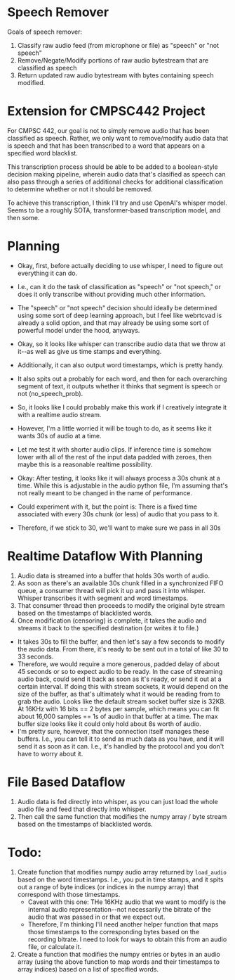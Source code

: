 # Speech Remover
Goals of speech remover:

1. Classify raw audio feed (from microphone or file) as "speech" or "not speech"
2. Remove/Negate/Modify portions of raw audio bytestream that are classified as
   speech
3. Return updated raw audio bytestream with bytes containing speech modified.

# Extension for CMPSC442 Project
For CMPSC 442, our goal is not to simply remove audio that has been classified as
speech. Rather, we only want to remove/modify audio data that is speech and that has
been transcribed to a word that appears on a specified word blacklist.

This transcription process should be able to be added to a boolean-style decision
making pipeline, wherein audio data that's clasified as speech can also pass through
a series of additional checks for additional classification to determine whether or
not it should be removed.

To achieve this transcription, I think I'll try and use OpenAI's whisper model. Seems
to be a roughly SOTA, transformer-based transcription model, and then some.

# Planning
- Okay, first, before actually deciding to use whisper, I need to figure out
  everything it can do.
- I.e., can it do the task of classification as "speech" or "not speech," or does it
  only transcribe without providing much other information.
- The "speech" or "not speech" decision should ideally be determined using some sort
  of deep learning approach, but I feel like webrtcvad is already a solid option, and
  that may already be using some sort of powerful model under the hood, anyways.

- Okay, so it looks like whisper can transcribe audio data that we throw at it--as
  well as give us time stamps and everything.
- Additionally, it can also output word timestamps, which is pretty handy.
- It also spits out a probably for each word, and then for each overarching segment
  of text, it outputs whether it thinks that segment is speech or not
  (no_speech_prob). 
- So, it looks like I could probably make this work if I creatively integrate it with
  a realtime audio stream.
- However, I'm a little worried it will be tough to do, as it seems like it wants 30s
  of audio at a time.
- Let me test it with shorter audio clips. If inference time is somehow lower with
  all of the rest of the input data padded with zeroes, then maybe this is a
  reasonable realtime possibility.

- Okay: After testing, it looks like it will always process a 30s chunk at a time.
  While this is adjustable in the audio python file, I'm assuming that's not really
  meant to be changed in the name of performance.
- Could experiment with it, but the point is: There is a fixed time associated with
  every 30s chunk (or less) of audio that you pass to it.
- Therefore, if we stick to 30, we'll want to make sure we pass in all 30s

# Realtime Dataflow With Planning

1. Audio data is streamed into a buffer that holds 30s worth of audio.
2. As soon as there's an available 30s chunk filled in a synchronized FIFO queue, a
   consumer thread will pick it up and pass it into whisper. Whisper transcribes it
   with segment and word timestamps.
3. That consumer thread then proceeds to modify the original byte stream based on the
   timestamps of blacklisted words.
4. Once modification (censoring) is complete, it takes the audio and streams it back
   to the specified destination (or writes it to file.)
- It takes 30s to fill the buffer, and then let's say a few seconds to modify the
  audio data. From there, it's ready to be sent out in a total of like 30 to 33
  seconds.
- Therefore, we would require a more generous, padded delay of about 45 seconds or so
  to expect audio to be ready. In the case of streaming audio back, could send it
  back as soon as it's ready, or send it out at a certain interval. If doing this
  with stream sockets, it would depend on the size of the buffer, as that's
  ultimately what it would be reading from to grab the audio. Looks like the default
  stream socket buffer size is 32KB. At 16KHz with 16 bits == 2 bytes per sample,
  which means you can fit about 16,000 samples == 1s of audio in that buffer at a
  time. The max buffer size looks like it could only hold about 8s worth of audio.
- I'm pretty sure, however, that the connection itself manages these buffers. I.e.,
  you can tell it to send as much data as you have, and it will send it as soon as it
  can. I.e., it's handled by the protocol and you don't have to worry about it.

# File Based Dataflow

1. Audio data is fed directly into whisper, as you can just load the whole audio file
   and feed that directly into whisper.
2. Then call the same function that modifies the numpy array / byte stream based on
   the timestamps of blacklisted words.

# Todo:
1. Create function that modifies numpy audio array returned by ```load_audio``` based
   on the word timestamps. I.e., you put in time stamps, and it spits out a range of
   byte indices (or indices in the numpy array) that correspond with those
   timestamps.
   - Caveat with this one: THe 16KHz audio that we want to modify is the internal
     audio representation--not necessarily the bitrate of the audio that was passed
     in or that we expect out.
   - Therefore, I'm thinking I'll need another helper function that maps those
     timestamps to the corresponding bytes based on the recording bitrate. I need to
     look for ways to obtain this from an audio file, or calculate it.
2. Create a function that modifies the numpy entries or bytes in an audio array
   (using the above function to map words and their timestamps to array indices)
   based on a list of specified words.